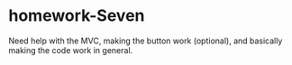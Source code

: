 # homework-Seven
 Need help with the MVC, making the button work (optional), and basically making the code work in general.
